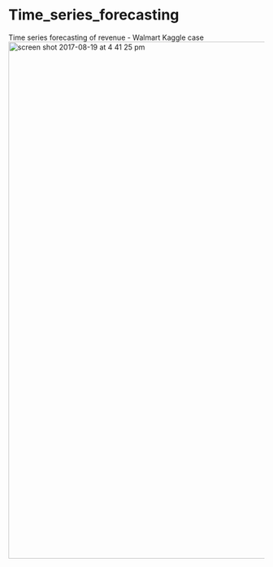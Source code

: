 # Time_series_forecasting
Time series forecasting of revenue - Walmart Kaggle case
<img width="1018" alt="screen shot 2017-08-19 at 4 41 25 pm" src="https://user-images.githubusercontent.com/20246711/29490839-95d03a4e-84fd-11e7-9de2-71fc7402bc39.png">
